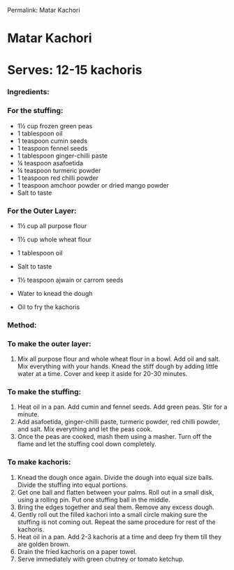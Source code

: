 Permalink: Matar Kachori

# Matar Kachori

# Serves: 12-15 kachoris

### Ingredients:

### For the stuffing:
* 1½ cup frozen green peas
* 1 tablespoon oil 
* 1 teaspoon cumin seeds
* 1 teaspoon fennel seeds
* 1 tablespoon ginger-chilli paste
* ¼ teaspoon asafoetida
* ¼ teaspoon turmeric powder
* 1 teaspoon red chilli powder
* 1 teaspoon amchoor powder or dried mango powder
* Salt to taste

### For the Outer Layer:
* 1½ cup all purpose flour
* 1½ cup whole wheat flour
* 1 tablespoon oil
* Salt to taste
* 1½ teaspoon ajwain or carrom seeds
* Water to knead the dough

* Oil to fry the kachoris

### Method:

### To make the outer layer:
1. Mix all purpose flour and whole wheat flour in a bowl. Add oil and salt. Mix everything with your hands. Knead the stiff dough by adding little water at a time. Cover and keep it aside for 20-30 minutes.

### To make the stuffing:
1. Heat oil in a pan. Add cumin and fennel seeds. Add green peas. Stir for a minute. 
2. Add asafoetida, ginger-chilli paste, turmeric powder, red chilli powder, and salt. Mix everything and let the peas cook. 
3. Once the peas are cooked, mash them using a masher. Turn off the flame and let the stuffing cool down completely. 

### To make kachoris:
1. Knead the dough once again. Divide the dough into equal size balls. Divide the stuffing into equal portions.
2. Get one ball and flatten between your palms. Roll out in a small disk, using a rolling pin. Put one stuffing ball in the middle. 
3. Bring the edges together and seal them. Remove any excess dough. 
4. Gently roll out the filled kachori into a small circle making sure the stuffing is not coming out. Repeat the same procedure for rest of the kachoris.
5. Heat oil in a pan. Add 2-3 kachoris at a time and deep fry them till they are golden brown.
6. Drain the fried kachoris on a paper towel. 
7. Serve immediately with green chutney or tomato ketchup. 